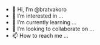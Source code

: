 - 👋 Hi, I’m @bratvakoro
- 👀 I’m interested in ...
- 🌱 I’m currently learning ...
- 💞️ I’m looking to collaborate on ...
- 📫 How to reach me ...

<!---
bratvakoro/bratvakoro is a ✨ special ✨ repository because its `README.md` (this file) appears on your GitHub profile.
You can click the Preview link to take a look at your changes.
--->
